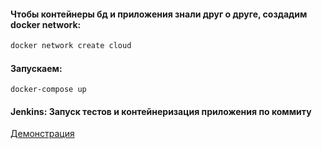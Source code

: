 #### Чтобы контейнеры бд и приложения знали друг о друге, создадим docker network:  
```sh
docker network create cloud
```
#### Запускаем:
```
docker-compose up
```
#### Jenkins: Запуск тестов и контейнеризация приложения по коммиту  
[Демонстрация](https://youtu.be/5f7-_tMTL0s)  
